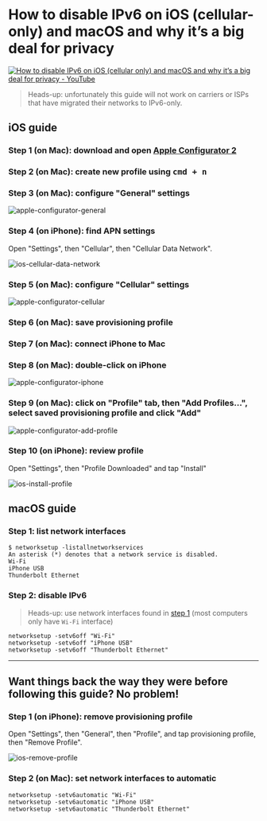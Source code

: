 <!--
Title: How to disable IPv6 on iOS (cellular-only) and macOS and why it’s a big deal for privacy
Description: Learn how to disable IPv6 on iOS (cellular-only) and macOS and why it’s a big deal for privacy.
Author: Sun Knudsen <https://github.com/sunknudsen>
Contributors: Sun Knudsen <https://github.com/sunknudsen>
Reviewers:
Publication date: 2020-07-18T10:28:23.605Z
-->

# How to disable IPv6 on iOS (cellular-only) and macOS and why it’s a big deal for privacy

[![How to disable IPv6 on iOS (cellular only) and macOS and why it’s a big deal for privacy - YouTube](how-to-disable-ipv6-on-ios-cellular-only-and-macos-and-why-it-s-a-big-deal-for-privacy.png)](https://www.youtube.com/watch?v=Nzx9T7GtmT4 "How to disable IPv6 on iOS (cellular only) and macOS and why it’s a big deal for privacy - YouTube")

> Heads-up: unfortunately this guide will not work on carriers or ISPs that have migrated their networks to IPv6-only.

## iOS guide

### Step 1 (on Mac): download and open [Apple Configurator 2](https://support.apple.com/apple-configurator)

### Step 2 (on Mac): create new profile using <kbd>cmd + n</kbd>

### Step 3 (on Mac): configure "General" settings

![apple-configurator-general](./apple-configurator-general.png?shadow=1)

### Step 4 (on iPhone): find APN settings

Open "Settings", then "Cellular", then "Cellular Data Network".

![ios-cellular-data-network](./ios-cellular-data-network.png?shadow=1&width=240)

### Step 5 (on Mac): configure "Cellular" settings

![apple-configurator-cellular](./apple-configurator-cellular.png?shadow=1)

### Step 6 (on Mac): save provisioning profile

### Step 7 (on Mac): connect iPhone to Mac

### Step 8 (on Mac): double-click on iPhone

![apple-configurator-iphone](./apple-configurator-iphone.png?shadow=1)

### Step 9 (on Mac): click on "Profile" tab, then "Add Profiles...", select saved provisioning profile and click "Add"

![apple-configurator-add-profile](./apple-configurator-add-profile.png?shadow=1)

### Step 10 (on iPhone): review profile

Open "Settings", then "Profile Downloaded" and tap "Install"

![ios-install-profile](./ios-install-profile.png?shadow=1&width=240)

## macOS guide

### Step 1: list network interfaces

```console
$ networksetup -listallnetworkservices
An asterisk (*) denotes that a network service is disabled.
Wi-Fi
iPhone USB
Thunderbolt Ethernet
```

### Step 2: disable IPv6

> Heads-up: use network interfaces found in [step 1](#step-1-list-network-interfaces) (most computers only have `Wi-Fi` interface)

```shell
networksetup -setv6off "Wi-Fi"
networksetup -setv6off "iPhone USB"
networksetup -setv6off "Thunderbolt Ethernet"
```

---

## Want things back the way they were before following this guide? No problem!

### Step 1 (on iPhone): remove provisioning profile

Open "Settings", then "General", then "Profile", and tap provisioning profile, then "Remove Profile".

![ios-remove-profile](./ios-remove-profile.png?shadow=1&width=240)

### Step 2 (on Mac): set network interfaces to automatic

```shell
networksetup -setv6automatic "Wi-Fi"
networksetup -setv6automatic "iPhone USB"
networksetup -setv6automatic "Thunderbolt Ethernet"
```
